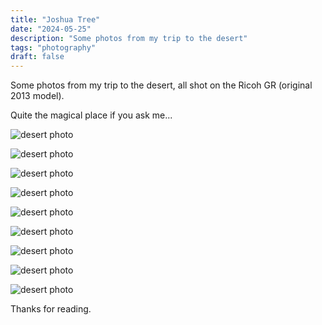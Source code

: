 ```yaml
---
title: "Joshua Tree"
date: "2024-05-25"
description: "Some photos from my trip to the desert"
tags: "photography"
draft: false
---
```


Some photos from my trip to the desert, all shot on the Ricoh GR (original 2013 model).

Quite the magical place if you ask me...

![desert photo](/posts/2024/2024-05-25-joshua-tree/desert-1.jpg)

![desert photo](/posts/2024/2024-05-25-joshua-tree/desert-2.jpg)

![desert photo](/posts/2024/2024-05-25-joshua-tree/desert-3.jpg)

![desert photo](/posts/2024/2024-05-25-joshua-tree/desert-4.jpg)

![desert photo](/posts/2024/2024-05-25-joshua-tree/desert-5.jpg)

![desert photo](/posts/2024/2024-05-25-joshua-tree/desert-6.jpg)

![desert photo](/posts/2024/2024-05-25-joshua-tree/desert-7.jpg)

![desert photo](/posts/2024/2024-05-25-joshua-tree/desert-8.jpg)

![desert photo](/iposts/2024/2024-05-25-joshua-tree/desert-9.jpg)

Thanks for reading.
